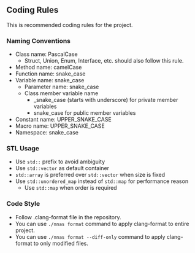 ## Coding Rules

This is recommended coding rules for the project.

### Naming Conventions

- Class name: PascalCase
  - Struct, Union, Enum, Interface, etc. should also follow this rule.
- Method name: camelCase
- Function name: snake_case
- Variable name: snake_case
  - Parameter name: snake_case
  - Class member variable name
    - _snake_case (starts with underscore) for private member variables
    - snake_case for public member variables
- Constant name: UPPER_SNAKE_CASE
- Macro name: UPPER_SNAKE_CASE
- Namespace: snake_case

### STL Usage

- Use `std::` prefix to avoid ambiguity
- Use `std::vector` as default container
- `std::array` is preferred over `std::vector` when size is fixed
- Use `std::unordered_map` instead of `std::map` for performance reason
  - Use `std::map` when order is required

### Code Style

- Follow .clang-format file in the repository.
- You can use `./nnas format` command to apply clang-format to entire project.
- You can use `./nnas format --diff-only` command to apply clang-format to only modified files.
